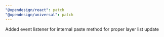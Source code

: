 ```yaml
---
"@opendesign/react": patch
"@opendesign/universal": patch
---
```


Added event listener for internal paste method for proper layer list update
